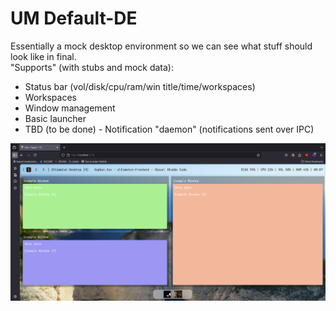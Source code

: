 # UM Default-DE

Essentially a mock desktop environment so we can see what stuff should look like in final.   
"Supports" (with stubs and mock data):
- Status bar (vol/disk/cpu/ram/win title/time/workspaces)
- Workspaces
- Window management
- Basic launcher
- TBD (to be done) - Notification "daemon" (notifications sent over IPC)

![Mock Implementation](demo.png)